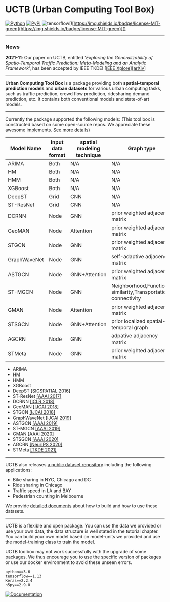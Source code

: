 # UCTB (Urban Computing Tool Box)

 [![Python](https://img.shields.io/badge/python-3.6%7C3.7-blue)]() [![PyPI](https://img.shields.io/badge/pypi%20package-v0.3.0-sucess)](https://pypi.org/project/UCTB/) ![tensorflow](https://img.shields.io/badge/tensorflow-1.13-important)[![https://img.shields.io/badge/license-MIT-green](https://img.shields.io/badge/license-MIT-green)]() 

------

### News

**2021-11**: Our paper on UCTB, entitled '*Exploring the Generalizability of Spatio-Temporal Traffic Prediction: Meta-Modeling and an Analytic Framework*', has been accepted by IEEE TKDE! [[IEEE Xplore](https://ieeexplore.ieee.org/document/9627543)][[arXiv](https://arxiv.org/abs/2009.09379)]

------

**Urban Computing Tool Box** is a package providing both **spatial-temporal prediction models** and **urban datasets** for various urban computing tasks, such as traffic prediction, crowd flow prediction, ridesharing demand prediction, etc. It contains both conventional models and state-of-art models. 

------

Currently the package supported the following models: (This tool box is constructed based on some open-source repos. We appreciate these awesome implements.  [See more details](https://uctb.github.io/UCTB/md_file/static/current_supported_models.html))

|  Model Name  |   input data format   |   spatial modeling technique   |Graph type|temporal modeling technique|temporal knowledge|
| ---- | ---- | ---- |----|----|----|
|   ARIMA   |   Both   |   N/A   |N/A|SARIMA|Closeness|
|   HM   |   Both   |   N/A   |N/A|N/A|Closeness|
|   HMM   |   Both   |   N/A   |N/A|HMM|Closeness|
|   XGBoost   |   Both   |   N/A   |N/A|XGBoost|Closeness|
|   DeepST   |   Grid   |   CNN   |N/A|CNN|Closeness,Period,Trend|
|   ST-ResNet   |   Grid   |   CNN   |N/A|CNN|Closeness,Period,Trend|
|   DCRNN   |   Node   |   GNN   |prior weighted adjacency matrix|RNN|Closeness|
|   GeoMAN  |   Node   |   Attention   |prior weighted adjacency matrix|attention+LSTM|Closeness|
|   STGCN   |   Node   |   GNN   |prior weighted adjacency matrix|Gated CNN|Closeness|
|   GraphWaveNet   |   Node   |   GNN   |self-adaptive adjacency matrix|TCN|Closeness|
|   ASTGCN   |   Node   |   GNN+Attention   |prior weighted adjacency matrix|attention|Closeness,Period,Trend|
|   ST-MGCN   |   Node   |   GNN   |Neighborhood,Functional similarity,Transportation connectivity|CGRNN|Closeness|
|   GMAN   |   Node   |   Attention   |prior weighted adjacency matrix|attention|Closeness|
|   STSGCN   |   Node   |   GNN+Attention   |prior localized spatial-temporal graph|attention|Closeness|
|   AGCRN  |   Node   |   GNN   |adpative adjacency matrix|RNN|Closeness|
|   STMeta   |   Node   |   GNN   |prior weighted adjacency matrix|LSTM/RNN|Closeness,Period,Trend|
- ARIMA
- HM
- HMM
- XGBoost
- DeepST [[SIGSPATIAL 2016]](https://www.microsoft.com/en-us/research/wp-content/uploads/2016/09/DeepST-SIGSPATIAL2016.pdf)
- ST-ResNet [[AAAI 2017]](https://arxiv.org/pdf/1610.00081.pdf)
- DCRNN [[ICLR 2018]](https://arxiv.org/pdf/1707.01926.pdf)
- GeoMAN [[IJCAI 2018]](https://www.ijcai.org/proceedings/2018/0476.pdf)
- STGCN [[IJCAI 2018]](https://www.ijcai.org/proceedings/2018/0505.pdf)
- GraphWaveNet [[IJCAI 2019]](https://www.ijcai.org/proceedings/2019/0264.pdf)
- ASTGCN [[AAAI 2019]](https://ojs.aaai.org/index.php/AAAI/article/view/3881)
- ST-MGCN [[AAAI 2019]](https://ojs.aaai.org/index.php/AAAI/article/view/4247)
- GMAN [[AAAI 2020]](https://ojs.aaai.org/index.php/AAAI/article/view/5477/5333)
- STSGCN [[AAAI 2020]](https://ojs.aaai.org/index.php/AAAI/article/view/5438)
- AGCRN [[NeurIPS 2020]](https://proceedings.neurips.cc/paper/2020/file/ce1aad92b939420fc17005e5461e6f48-Paper.pdf)
- STMeta [[TKDE 2021]](https://arxiv.org/abs/2009.09379)

------

UCTB also releases [a public dataset repository](https://github.com/uctb/Urban-Dataset) including the following applications:

- Bike sharing in NYC, Chicago and DC
- Ride sharing in Chicago
- Traffic speed in LA and BAY
- Pedestrian counting in Melbourne

We provide [detailed documents](https://github.com/uctb/Urban-Dataset/blob/main/Tutorial/tutorial.ipynb) about how to build and how to use these datasets.

------

UCTB is a flexible and open package. You can use the data we provided or use your own data, the data structure is well stated in the tutorial chapter. You can build your own model based on model-units we provided and use the model-training class to train the model.

UCTB toolbox may not work successfully with the upgrade of some packages. We thus encourage you to use the specific version of packages or use our docker environment to avoid these unseen errors.

```
python==3.6
tensorflow==1.13
Keras==2.2.4
h5py==2.9.0
```

[![Documentation](https://img.shields.io/badge/api-reference-blue.svg)](https://uctb.github.io/UCTB)
